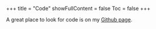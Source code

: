 +++
title = "Code"
showFullContent = false
Toc = false
+++



A great place to look for code is on my [Github page](https://github.com/LYK-love).